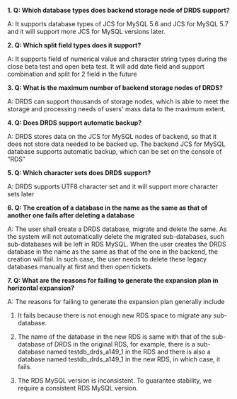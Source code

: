 **1. Q: Which database types does backend storage node of DRDS support?**

A: It supports database types of JCS for MySQL 5.6 and JCS for MySQL 5.7 and it will support more JCS for MySQL versions later.

**2. Q: Which split field types does it support?**

A: It supports field of numerical value and character string types during the close beta test and open beta test. It will add date field and support combination and split for 2 field in the future

**3. Q: What is the maximum number of backend storage nodes of DRDS?**

A: DRDS can support thousands of storage nodes, which is able to meet the storage and processing needs of users' mass data to the maximum extent.

**4. Q: Does DRDS support automatic backup?**

A: DRDS stores data on the JCS for MySQL nodes of backend, so that it does not store data needed to be backed up. The backend JCS for MySQL database supports automatic backup, which can be set on the console of “RDS”

**5. Q: Which character sets does DRDS support?**

A: DRDS supports UTF8 character set and it will support more character sets later

**6. Q: The creation of a database in the name as the same as that of another one fails after deleting a database**

A: The user shall create a DRDS database, migrate and delete the same. As the system will not automatically delete the migrated sub-databases, such sub-databases will be left in RDS MySQL. 
When the user creates the DRDS database in the name as the same as that of the one in the backend, the creation will fail. In such case, the user needs to delete these legacy databases manually at first and then open tickets.


**7. Q: What are the reasons for failing to generate the expansion plan in horizontal expansion?**

A: The reasons for failing to generate the expansion plan generally include
1. It fails because there is not enough new RDS space to migrate any sub-database.

2. The name of the database in the new RDS is same with that of the sub-database of DRDS in the original RDS, for example, there is a sub-database named testdb_drds_a149_1 in the RDS and there is also a database named testdb_drds_a149_1 in the new RDS, in which case, it fails.

3. The RDS MySQL version is inconsistent. To guarantee stability, we require a consistent RDS MySQL version.

